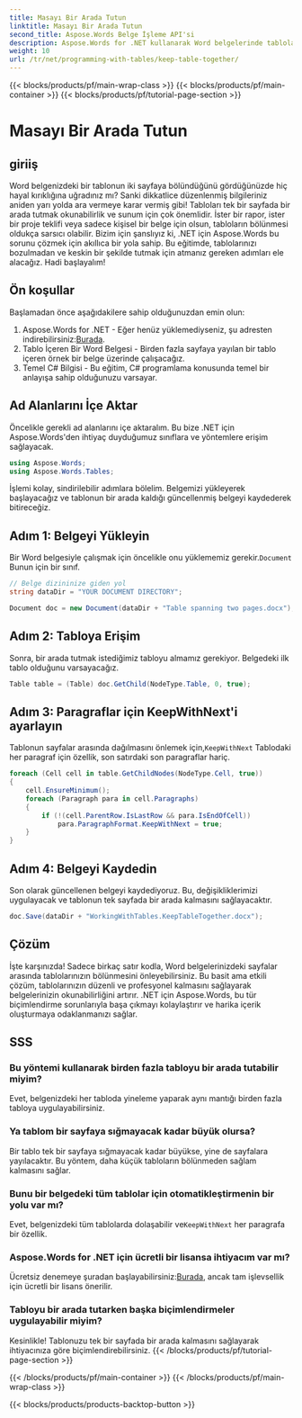 ```yaml
---
title: Masayı Bir Arada Tutun
linktitle: Masayı Bir Arada Tutun
second_title: Aspose.Words Belge İşleme API'si
description: Aspose.Words for .NET kullanarak Word belgelerinde tabloların sayfalar arasında dağılmasını nasıl önleyeceğinizi öğrenin. Profesyonel, okunabilir belgeler elde etmek için kılavuzumuzu izleyin.
weight: 10
url: /tr/net/programming-with-tables/keep-table-together/
---
```


{{< blocks/products/pf/main-wrap-class >}}
{{< blocks/products/pf/main-container >}}
{{< blocks/products/pf/tutorial-page-section >}}

# Masayı Bir Arada Tutun

## giriiş

Word belgenizdeki bir tablonun iki sayfaya bölündüğünü gördüğünüzde hiç hayal kırıklığına uğradınız mı? Sanki dikkatlice düzenlenmiş bilgileriniz aniden yarı yolda ara vermeye karar vermiş gibi! Tabloları tek bir sayfada bir arada tutmak okunabilirlik ve sunum için çok önemlidir. İster bir rapor, ister bir proje teklifi veya sadece kişisel bir belge için olsun, tabloların bölünmesi oldukça sarsıcı olabilir. Bizim için şanslıyız ki, .NET için Aspose.Words bu sorunu çözmek için akıllıca bir yola sahip. Bu eğitimde, tablolarınızı bozulmadan ve keskin bir şekilde tutmak için atmanız gereken adımları ele alacağız. Hadi başlayalım!

## Ön koşullar

Başlamadan önce aşağıdakilere sahip olduğunuzdan emin olun:

1.  Aspose.Words for .NET - Eğer henüz yüklemediyseniz, şu adresten indirebilirsiniz:[Burada](https://releases.aspose.com/words/net/).
2. Tablo İçeren Bir Word Belgesi - Birden fazla sayfaya yayılan bir tablo içeren örnek bir belge üzerinde çalışacağız.
3. Temel C# Bilgisi - Bu eğitim, C# programlama konusunda temel bir anlayışa sahip olduğunuzu varsayar.

## Ad Alanlarını İçe Aktar

Öncelikle gerekli ad alanlarını içe aktaralım. Bu bize .NET için Aspose.Words'den ihtiyaç duyduğumuz sınıflara ve yöntemlere erişim sağlayacak.

```csharp
using Aspose.Words;
using Aspose.Words.Tables;
```

İşlemi kolay, sindirilebilir adımlara bölelim. Belgemizi yükleyerek başlayacağız ve tablonun bir arada kaldığı güncellenmiş belgeyi kaydederek bitireceğiz.

## Adım 1: Belgeyi Yükleyin

 Bir Word belgesiyle çalışmak için öncelikle onu yüklememiz gerekir.`Document` Bunun için bir sınıf.

```csharp
// Belge dizininize giden yol
string dataDir = "YOUR DOCUMENT DIRECTORY";

Document doc = new Document(dataDir + "Table spanning two pages.docx");
```

## Adım 2: Tabloya Erişim

Sonra, bir arada tutmak istediğimiz tabloyu almamız gerekiyor. Belgedeki ilk tablo olduğunu varsayacağız.

```csharp
Table table = (Table) doc.GetChild(NodeType.Table, 0, true);
```

## Adım 3: Paragraflar için KeepWithNext'i ayarlayın

 Tablonun sayfalar arasında dağılmasını önlemek için,`KeepWithNext` Tablodaki her paragraf için özellik, son satırdaki son paragraflar hariç.

```csharp
foreach (Cell cell in table.GetChildNodes(NodeType.Cell, true))
{
    cell.EnsureMinimum();
    foreach (Paragraph para in cell.Paragraphs)
    {
        if (!(cell.ParentRow.IsLastRow && para.IsEndOfCell))
            para.ParagraphFormat.KeepWithNext = true;
    }
}
```

## Adım 4: Belgeyi Kaydedin

Son olarak güncellenen belgeyi kaydediyoruz. Bu, değişikliklerimizi uygulayacak ve tablonun tek sayfada bir arada kalmasını sağlayacaktır.

```csharp
doc.Save(dataDir + "WorkingWithTables.KeepTableTogether.docx");
```

## Çözüm

İşte karşınızda! Sadece birkaç satır kodla, Word belgelerinizdeki sayfalar arasında tablolarınızın bölünmesini önleyebilirsiniz. Bu basit ama etkili çözüm, tablolarınızın düzenli ve profesyonel kalmasını sağlayarak belgelerinizin okunabilirliğini artırır. .NET için Aspose.Words, bu tür biçimlendirme sorunlarıyla başa çıkmayı kolaylaştırır ve harika içerik oluşturmaya odaklanmanızı sağlar.

## SSS

### Bu yöntemi kullanarak birden fazla tabloyu bir arada tutabilir miyim?  
Evet, belgenizdeki her tabloda yineleme yaparak aynı mantığı birden fazla tabloya uygulayabilirsiniz.

### Ya tablom bir sayfaya sığmayacak kadar büyük olursa?  
Bir tablo tek bir sayfaya sığmayacak kadar büyükse, yine de sayfalara yayılacaktır. Bu yöntem, daha küçük tabloların bölünmeden sağlam kalmasını sağlar.

### Bunu bir belgedeki tüm tablolar için otomatikleştirmenin bir yolu var mı?  
 Evet, belgenizdeki tüm tablolarda dolaşabilir ve`KeepWithNext` her paragrafa bir özellik.

### Aspose.Words for .NET için ücretli bir lisansa ihtiyacım var mı?  
Ücretsiz denemeye şuradan başlayabilirsiniz:[Burada](https://releases.aspose.com/), ancak tam işlevsellik için ücretli bir lisans önerilir.

### Tabloyu bir arada tutarken başka biçimlendirmeler uygulayabilir miyim?  
Kesinlikle! Tablonuzu tek bir sayfada bir arada kalmasını sağlayarak ihtiyacınıza göre biçimlendirebilirsiniz.
{{< /blocks/products/pf/tutorial-page-section >}}

{{< /blocks/products/pf/main-container >}}
{{< /blocks/products/pf/main-wrap-class >}}

{{< blocks/products/products-backtop-button >}}
